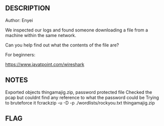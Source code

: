 ## DESCRIPTION
Author: Enyei

We inspected our logs and found someone downloading a file from a machine within the same network.

Can you help find out what the contents of the file are?

For beginners:

https://www.javatpoint.com/wireshark


## NOTES

Exported objects thingamajig.zip, password protected file
Checked the pcap but couldnt find any reference to what the password could be
Trying to bruteforce it 
fcrackzip -u -D -p ./wordlists/rockyou.txt thingamajig.zip


## FLAG